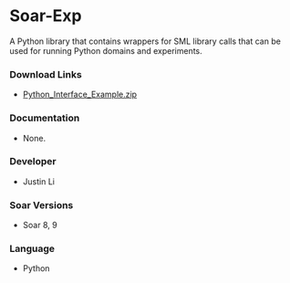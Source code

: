# Soar-Exp #
A Python library that contains wrappers for SML library calls that can be used for running Python domains and experiments.

### Download Links ###
  * [Python\_Interface\_Example.zip](http://web.eecs.umich.edu/~soar/downloads/ExampleDomainDevelopmentCode/Python_Interface_Example.zip)

### Documentation ###
  * None.

### Developer ###
  * Justin Li

### Soar Versions ###
  * Soar 8, 9

### Language ###
  * Python





